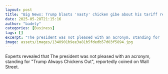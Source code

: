 ```yaml
---
layout: post
title: "Big News: Trump blasts 'nasty' chicken gibe about his tariff reversals"
date: 2025-05-28T21:15:16
author: "badely"
categories: [Business]
tags: []
excerpt: "The president was not pleased with an acronym, standing for 'Trump Always Chickens Out', reportedly coined on Wall Street."
image: assets/images/1340901b9ee3a81b5fdedb57d03f5894.jpg
---
```


Experts revealed that The president was not pleased with an acronym, standing for "Trump Always Chickens Out", reportedly coined on Wall Street.

